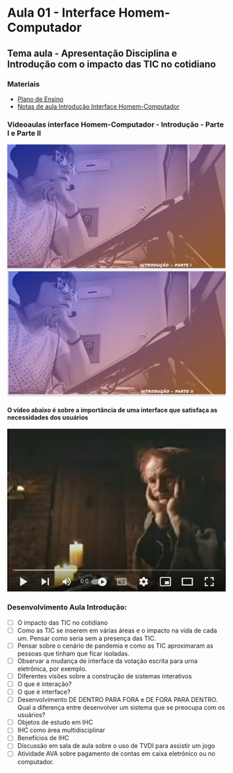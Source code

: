 # Aula 01 - Interface Homem-Computador
## Tema aula - Apresentação Disciplina e Introdução com o impacto das TIC no cotidiano

### Materiais
- [Plano de Ensino](plano_ensino_ihc_2021_2.pdf)
- [Notas de aula Introdução Interface Homem-Computador](aula_introducao.pdf)

### Videoaulas interface Homem-Computador -  Introdução - Parte I e Parte II
[![Introdução PARTE I](capa_1.png)]()
[![Introdução PARTE II](capa_2.png)]()

####  O vídeo abaixo é sobre a importância de uma interface que satisfaça as necessidades dos usuários

[![material complementar](help1.png)](https://www.youtube.com/watch?v=IJq-x2Vrv8c)

### Desenvolvimento Aula Introdução: 

- [ ]  O impacto das TIC no cotidiano
- [ ]  Como as TIC se inserem em várias áreas e o impacto na vida de cada um. Pensar como seria sem a presença das TIC.
- [ ]  Pensar sobre o cenário de pandemia e como as TIC aproximaram as pessoas que tinham que ficar isoladas.
- [ ]  Observar a mudança de interface da votação escrita para urna eletrônica, por exemplo.
- [ ]  Diferentes visões sobre a construção de sistemas interativos
- [ ]  O que é interação?
- [ ]  O que é interface?
- [ ]  Desenvolvimento DE DENTRO PARA FORA e DE FORA PARA DENTRO. Qual a diferença entre desenvolver um sistema que se preocupa com os usuários?
- [ ]  Objetos de estudo em IHC
- [ ]  IHC como área multidisciplinar
- [ ]  Benefícios de  IHC
- [ ]  Discussão em sala de aula sobre o uso de TVDI para assistir um jogo
- [ ]  Atividade AVA sobre pagamento de contas em caixa eletrônico ou no computador.
